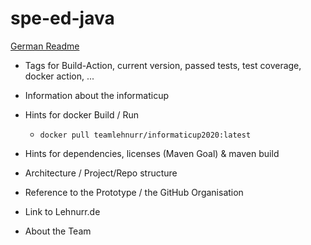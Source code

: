 # spe-ed-java

[German Readme](README.de-DE.md)

- Tags for Build-Action, current version, passed tests, test coverage, docker action, ...

- Information about the informaticup

- Hints for docker Build / Run
  - `docker pull teamlehnurr/informaticup2020:latest`
- Hints for dependencies, licenses (Maven Goal) & maven build
- Architecture / Project/Repo structure

- Reference to the Prototype / the GitHub Organisation
- Link to Lehnurr.de
- About the Team
